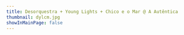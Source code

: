 ```yaml
---
title: Desorquestra + Young Lights + Chico e o Mar @ A Autêntica
thumbnail: dylcm.jpg
showInMainPage: false
---
```

